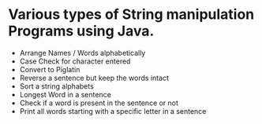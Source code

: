 # Various types of String manipulation Programs using Java.

- Arrange Names / Words alphabetically
- Case Check for character entered
- Convert to Piglatin
- Reverse a sentence but keep the words intact
- Sort a string alphabets
- Longest Word in a sentence
- Check if a word is present in the sentence or not
- Print all words starting with a specific letter in a sentence
